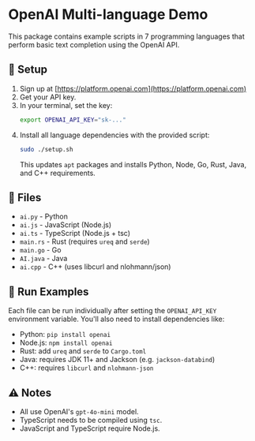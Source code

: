# OpenAI Multi-language Demo

This package contains example scripts in 7 programming languages that perform basic text completion using the OpenAI API.

## 🔑 Setup
1. Sign up at [https://platform.openai.com](https://platform.openai.com)
2. Get your API key.
3. In your terminal, set the key:
   ```bash
   export OPENAI_API_KEY="sk-..."
   ```
4. Install all language dependencies with the provided script:
   ```bash
   sudo ./setup.sh
   ```
   This updates `apt` packages and installs Python, Node, Go, Rust, Java, and C++ requirements.

## 📂 Files

- `ai.py` - Python
- `ai.js` - JavaScript (Node.js)
- `ai.ts` - TypeScript (Node.js + tsc)
- `main.rs` - Rust (requires `ureq` and `serde`)
- `main.go` - Go
- `AI.java` - Java
- `ai.cpp` - C++ (uses libcurl and nlohmann/json)

## 🧪 Run Examples

Each file can be run individually after setting the `OPENAI_API_KEY` environment variable. You'll also need to install dependencies like:
- Python: `pip install openai`
- Node.js: `npm install openai`
- Rust: add `ureq` and `serde` to `Cargo.toml`
- Java: requires JDK 11+ and Jackson (e.g. `jackson-databind`)
- C++: requires `libcurl` and `nlohmann-json`

## ⚠️ Notes
 - All use OpenAI's `gpt-4o-mini` model.
- TypeScript needs to be compiled using `tsc`.
- JavaScript and TypeScript require Node.js.
